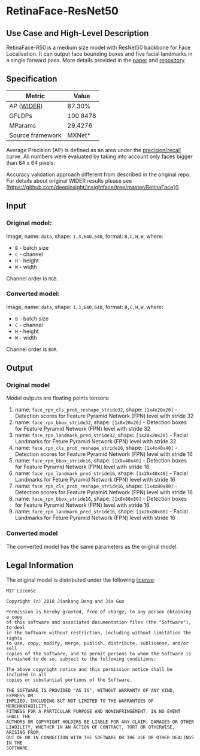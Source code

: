 # RetinaFace-ResNet50

## Use Case and High-Level Description
RetinaFace-R50 is a medium size model with ResNet50 backbone for Face Localisation. It can output face bounding boxes and five facial landmarks in a single forward pass. More details provided in the [paper](https://arxiv.org/abs/1905.00641) and [repository](https://github.com/deepinsight/insightface/tree/master/RetinaFace)

## Specification

| Metric                                                        | Value                   |
|---------------------------------------------------------------|-------------------------|
| AP ([WIDER](http://mmlab.ie.cuhk.edu.hk/projects/WIDERFace/)) | 87.30%                  |
| GFLOPs                                                        | 100.8478                |
| MParams                                                       | 29.4276                 |
| Source framework                                              | MXNet\*                 |

Average Precision (AP) is defined as an area under the
[precision/recall](https://en.wikipedia.org/wiki/Precision_and_recall)
curve. All numbers were evaluated by taking into account only faces bigger than
64 x 64 pixels.

Accuracy validation approach different from described in the original repo.
For details about original WIDER results please see [https://github.com/deepinsight/insightface/tree/master/RetinaFace]()

## Input

### Original model:
Image, name: `data`,  shape: `1,3,640,640`, format: `B,C,H,W`, where:

- `B` - batch size
- `C` - channel
- `H` - height
- `W` - width

Channel order is `RGB`.

### Converted model:
Image, name: `data`,  shape: `1,3,640,640`, format: `B,C,H,W`, where:

- `B` - batch size
- `C` - channel
- `H` - height
- `W` - width

Channel order is `BGR`.

## Output

### Original model
Model outputs are floating points tensors:
1. name: `face_rpn_cls_prob_reshape_stride32`, shape: `[1x4x20x20]` - Detection scores for Feature Pyramid Network (FPN) level with stride 32
2. name: `face_rpn_bbox_stride32`,  shape: `[1x8x20x20]` -  Detection boxes for Feature Pyramid Network (FPN) level with stride 32
3. name: `face_rpn_landmark_pred_stride32`, shape: `[1x20x20x20]` - Facial Landmarks for Feture Pyramid Network (FPN) level with stride 32
4. name: `face_rpn_cls_prob_reshape_stride16`, shape: `[1x4x40x40]` - Detection scores for Feature Pyramid Network (FPN) level with stride 16
5. name: `face_rpn_bbox_stride16`,  shape: `[1x8x40x40]` -  Detection boxes for Feature Pyramid Network (FPN) level with stride 16
6. name: `face_rpn_landmark_pred_stride16`, shape: `[1x20x40x40]` - Facial Landmarks for Feture Pyramid Network (FPN) level with stride 16
7. name: `face_rpn_cls_prob_reshape_stride16`, shape: `[1x4x80x80]` - Detection scores for Feature Pyramid Network (FPN) level with stride 16
8. name: `face_rpn_bbox_stride16`,  shape: `[1x8x80x80]` -  Detection boxes for Feature Pyramid Network (FPN) level with stride 16
9. name: `face_rpn_landmark_pred_stride16`, shape: `[1x20x80x80]` - Facial Landmarks for Feture Pyramid Network (FPN) level with stride 16

### Converted model
The converted model has the same parameters as the original model.

## Legal Information

The original model is distributed under the following
[license](https://raw.githubusercontent.com/deepinsight/insightface/master/LICENSE):

```
MIT License

Copyright (c) 2018 Jiankang Deng and Jia Guo

Permission is hereby granted, free of charge, to any person obtaining a copy
of this software and associated documentation files (the "Software"), to deal
in the Software without restriction, including without limitation the rights
to use, copy, modify, merge, publish, distribute, sublicense, and/or sell
copies of the Software, and to permit persons to whom the Software is
furnished to do so, subject to the following conditions:

The above copyright notice and this permission notice shall be included in all
copies or substantial portions of the Software.

THE SOFTWARE IS PROVIDED "AS IS", WITHOUT WARRANTY OF ANY KIND, EXPRESS OR
IMPLIED, INCLUDING BUT NOT LIMITED TO THE WARRANTIES OF MERCHANTABILITY,
FITNESS FOR A PARTICULAR PURPOSE AND NONINFRINGEMENT. IN NO EVENT SHALL THE
AUTHORS OR COPYRIGHT HOLDERS BE LIABLE FOR ANY CLAIM, DAMAGES OR OTHER
LIABILITY, WHETHER IN AN ACTION OF CONTRACT, TORT OR OTHERWISE, ARISING FROM,
OUT OF OR IN CONNECTION WITH THE SOFTWARE OR THE USE OR OTHER DEALINGS IN THE
SOFTWARE.
```
